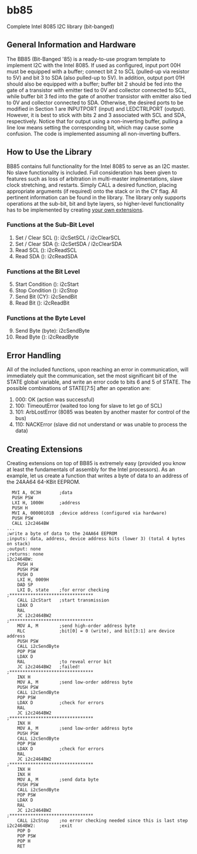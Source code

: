 # bb85
Complete Intel 8085 I2C library (bit-banged)

## General Information and Hardware
The BB85 (Bit-Banged '85) is a ready-to-use program template to implement I2C with the Intel 8085. If used as configured, input port 00H
must be equipped with a buffer; connect bit 2 to SCL (pulled-up via resistor to 5V) and bit 3 to SDA (also pulled-up to 5V). In addition,
output port 01H should also be equipped with a buffer; buffer bit 2 should be fed into the gate of a transistor with emitter tied to 0V and
collector connected to SCL, while buffer bit 3 fed into the gate of another transistor with emitter also tied to 0V and collector connected
to SDA. Otherwise, the desired ports to be modified in Section 1 are INPUTPORT (input) and LEDCTRLPORT (output). However, it is best to
stick with bits 2 and 3 associated with SCL and SDA, respectively. Notice that for output using a non-inverting buffer, pulling a line low
means setting the corresponding bit, which may cause some confusion. The code is implemented assuming all non-inverting buffers.

## How to Use the Library
BB85 contains full functionality for the Intel 8085 to serve as an I2C master. No slave functionality is included. Full consideration has
been given to features such as loss of arbitration in multi-master implmentations, slave clock stretching, and restarts. Simply CALL a
desired function, placing appropriate arguments (if required) onto the stack or in the CY flag. All pertinent information can be found in
the library. The library only supports operations at the sub-bit, bit and byte layers, so higher-level functionality has to be implemented
by creating [your own extensions](#creating-extensions).

### Functions at the Sub-Bit Level
1. Set / Clear SCL (): i2cSetSCL / i2cClearSCL
2. Set / Clear SDA (): i2cSetSDA / i2cClearSDA
3. Read SCL (): i2cReadSCL
4. Read SDA (): i2cReadSDA

### Functions at the Bit Level
5. Start Condition (): i2cStart
6. Stop Condition (): i2cStop
7. Send Bit (CY): i2cSendBit
8. Read Bit (): i2cReadBit

### Functions at the Byte Level
9. Send Byte (byte): i2cSendByte
10. Read Byte (): i2cReadByte

## Error Handling
All of the included functions, upon reaching an error in communication, will immediately quit the communication, set the most significant
bit of the STATE global variable, and write an error code to bits 6 and 5 of STATE. The possible combinations of STATE[7:5] after an
operation are:

1. 000: OK (action was successful)
2. 100: TimeoutError (waited too long for slave to let go of SCL)
3. 101: ArbLostError (8085 was beaten by another master for control of the bus)
4. 110: NACKError (slave did not understand or was unable to process the data)

## Creating Extensions
Creating extensions on top of BB85 is extremely easy (provided you know at least the fundamentals of assembly for the Intel processors).
As an example, let us create a function that writes a byte of data to an address of the 24AA64 64-KBit EEPROM.

```
  MVI A, 0C3H       ;data
  PUSH PSW
  LXI H, 1000H      ;address
  PUSH H
  MVI A, 00000101B  ;device address (configured via hardware)
  PUSH PSW
  CALL i2c2464BW
...
;write a byte of data to the 24AA64 EEPROM
;inputs: data, address, device address bits (lower 3) (total 4 bytes on stack)
;output: none
;returns: none
i2c2464BW:
    PUSH H
    PUSH PSW
    PUSH D
    LXI H, 0009H
    DAD SP
    LXI D, state    ;for error checking
;********************************
    CALL i2cStart   ;start transmission
    LDAX D
    RAL
    JC i2c2464BW2
;********************************
    MOV A, M        ;send high-order address byte
    RLC             ;bit[0] = 0 (write), and bit[3:1] are device address
    PUSH PSW
    CALL i2cSendByte
    POP PSW
    LDAX D
    RAL             ;to reveal error bit
    JC i2c2464BW2   ;failed!
;********************************
    INX H
    MOV A, M        ;send low-order address byte
    PUSH PSW
    CALL i2cSendByte
    POP PSW
    LDAX D          ;check for errors
    RAL
    JC i2c2464BW2
;********************************
    INX H
    MOV A, M        ;send low-order address byte
    PUSH PSW
    CALL i2cSendByte
    POP PSW
    LDAX D          ;check for errors
    RAL
    JC i2c2464BW2
;********************************
    INX H
    INX H
    MOV A, M        ;send data byte
    PUSH PSW
    CALL i2cSendByte
    POP PSW
    LDAX D
    RAL
    JC i2c2464BW2
;********************************
    CALL i2cStop    ;no error checking needed since this is last step
i2c2464BW2:         ;exit
    POP D
    POP PSW
    POP H
    RET
```
